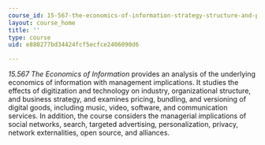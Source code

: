 ```yaml
---
course_id: 15-567-the-economics-of-information-strategy-structure-and-pricing-fall-2010
layout: course_home
title: ''
type: course
uid: e880277bd34424fcf5ecfce2406090d6

---
```

_15.567 The Economics of Information_ provides an analysis of the underlying economics of information with management implications. It studies the effects of digitization and technology on industry, organizational structure, and business strategy, and examines pricing, bundling, and versioning of digital goods, including music, video, software, and communication services. In addition, the course considers the managerial implications of social networks, search, targeted advertising, personalization, privacy, network externalities, open source, and alliances.
